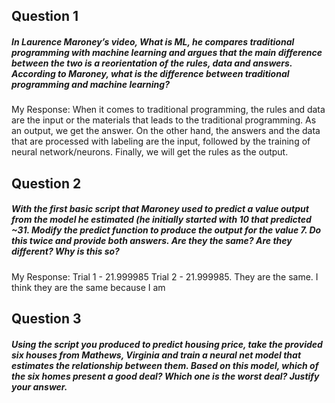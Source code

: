 ## Question 1
##### In Laurence Maroney’s video, What is ML, he compares traditional programming with machine learning and argues that the main difference between the two is a reorientation of the rules, data and answers. According to Maroney, what is the difference between traditional programming and machine learning?
My Response: 
When it comes to traditional programming, the rules and data are the input or the materials that leads to the traditional programming. As an output, we get the answer. On the other hand, the answers and the data that are processed with labeling are the input, followed by the training of neural network/neurons. Finally, we will get the rules as the output. 

## Question 2 
##### With the first basic script that Maroney used to predict a value output from the model he estimated (he initially started with 10 that predicted ~31. Modify the predict function to produce the output for the value 7. Do this twice and provide both answers. Are they the same? Are they different? Why is this so?
My Response: 
Trial 1 - 21.999985 Trial 2 - 21.999985. They are the same. I think they are the same because I am 

## Question 3
##### Using the script you produced to predict housing price, take the provided six houses from Mathews, Virginia and train a neural net model that estimates the relationship between them. Based on this model, which of the six homes present a good deal? Which one is the worst deal? Justify your answer.
